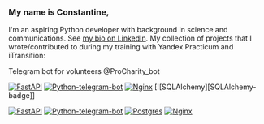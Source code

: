 ### My name is Constantine,
I'm an aspiring Python developer with background in science and communications. See [my bio on LinkedIn](https://www.linkedin.com/in/constantine-streltsov/).
My collection of projects that I wrote/contributed to during my training with Yandex Practicum and iTransition:

Telegram bot for volunteers @ProCharity_bot

[![FastAPI][FastAPI-badge]][FastAPI-url]
[![Python-telegram-bot][Python-telegram-bot-badge]][Python-telegram-bot-url]
[![Nginx][Nginx-badge]][Nginx-url]
[![SQLAlchemy][SQLAlchemy-badge]]


[![FastAPI][FastAPI-badge]][FastAPI-url]
[![Python-telegram-bot][Python-telegram-bot-badge]][Python-telegram-bot-url]
[![Postgres][Postgres-badge]][Postgres-url]
[![Nginx][Nginx-badge]][Nginx-url]

<!-- MARKDOWN LINKS & BADGES -->

[FastAPI-url]: https://fastapi.tiangolo.com/
[FastAPI-badge]: https://img.shields.io/badge/FastAPI-005571?style=for-the-badge&logo=fastapi

[Python-telegram-bot-url]: https://github.com/python-telegram-bot/python-telegram-bot
[Python-telegram-bot-badge]: https://img.shields.io/badge/python--telegram--bot-2CA5E0?style=for-the-badge

[Postgres-url]: https://www.postgresql.org/
[Postgres-badge]: https://img.shields.io/badge/postgres-%23316192.svg?style=for-the-badge&logo=postgresql&logoColor=white

[Nginx-url]: https://nginx.org
[Nginx-badge]: https://img.shields.io/badge/nginx-%23009639.svg?style=for-the-badge&logo=nginx&logoColor=white~~
